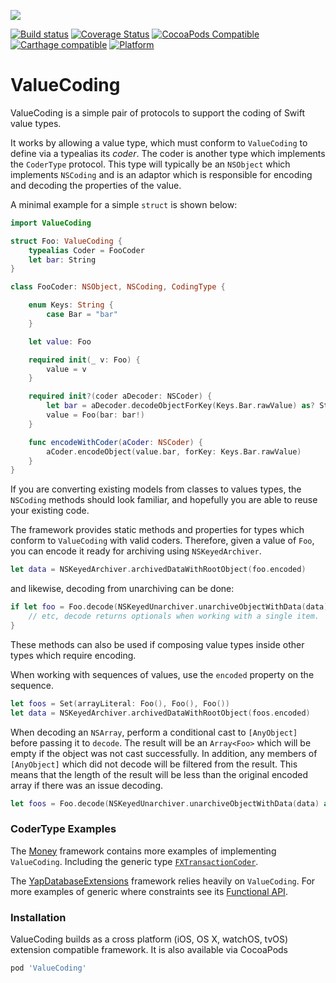 ![](https://raw.githubusercontent.com/danthorpe/ValueCoding/development/header.png)

[![Build status](https://badge.buildkite.com/482fd5558d9ccf05b669c55f40450166033522f32314a1bbb2.svg)](https://buildkite.com/blindingskies/valuecoding)
[![Coverage Status](https://coveralls.io/repos/github/danthorpe/ValueCoding/badge.svg?branch=feature%2FVCD-13_coveralls)](https://coveralls.io/github/danthorpe/ValueCoding?branch=development)
[![CocoaPods Compatible](https://img.shields.io/cocoapods/v/ValueCoding.svg)](https://img.shields.io/cocoapods/v/ValueCoding.svg)
[![Carthage compatible](https://img.shields.io/badge/Carthage-compatible-4BC51D.svg?style=flat)](https://github.com/Carthage/Carthage)
[![Platform](https://img.shields.io/cocoapods/p/ValueCoding.svg?style=flat)](http://cocoadocs.org/docsets/ValueCoding)

# ValueCoding

ValueCoding is a simple pair of protocols to support the coding of Swift value types.

It works by allowing a value type, which must conform to `ValueCoding` to define via a typealias its *coder*. The coder is another type which implements the `CoderType` protocol. This type will typically be an `NSObject` which implements `NSCoding` and is an adaptor which is responsible for encoding and decoding the properties of the value.

A minimal example for a simple `struct` is shown below:

```swift
import ValueCoding

struct Foo: ValueCoding {
    typealias Coder = FooCoder
    let bar: String
}

class FooCoder: NSObject, NSCoding, CodingType {

    enum Keys: String {
        case Bar = "bar"
    }

    let value: Foo

    required init(_ v: Foo) {
        value = v
    }

    required init?(coder aDecoder: NSCoder) {
        let bar = aDecoder.decodeObjectForKey(Keys.Bar.rawValue) as? String
        value = Foo(bar: bar!)
    }

    func encodeWithCoder(aCoder: NSCoder) {
        aCoder.encodeObject(value.bar, forKey: Keys.Bar.rawValue)
    }
}
```

If you are converting existing models from classes to values types, the `NSCoding` methods should look familiar, and hopefully you are able to reuse your existing code.

The framework provides static methods and properties for types which conform to `ValueCoding` with valid coders. Therefore, given a value of `Foo`, you can encode it ready for archiving using `NSKeyedArchiver`.

```swift
let data = NSKeyedArchiver.archivedDataWithRootObject(foo.encoded)
```

and likewise, decoding from unarchiving can be done:

```swift
if let foo = Foo.decode(NSKeyedUnarchiver.unarchiveObjectWithData(data)) {
    // etc, decode returns optionals when working with a single item.
}
```

These methods can also be used if composing value types inside other types which require encoding.

When working with sequences of values, use the `encoded` property on the sequence.

```swift
let foos = Set(arrayLiteral: Foo(), Foo(), Foo())
let data = NSKeyedArchiver.archivedDataWithRootObject(foos.encoded)
```

When decoding an `NSArray`, perform a conditional cast to `[AnyObject]` before passing it to `decode`. The result will be an `Array<Foo>` which will be empty if the object was not cast successfully. In addition, any members of `[AnyObject]` which did not decode will be filtered from the result. This means that the length of the result will be less than the original encoded array if there was an issue decoding.

```swift
let foos = Foo.decode(NSKeyedUnarchiver.unarchiveObjectWithData(data) as? [AnyObject])
```
### CoderType Examples

The [Money](https://github.com/danthorpe/Money) framework contains more examples of implementing `ValueCoding`. Including the generic type [`FXTransactionCoder`](https://github.com/danthorpe/Money/blob/development/Money/Shared/FX/FX.swift#L467).

The [YapDatabaseExtensions](https://github.com/danthorpe/YapDatabaseExtensions) framework relies heavily on `ValueCoding`. For more examples of generic where constraints see its [Functional API](https://github.com/danthorpe/YapDatabaseExtensions/tree/development/YapDatabaseExtensions/Shared/Functional).

### Installation
ValueCoding builds as a cross platform (iOS, OS X, watchOS, tvOS) extension compatible framework. It is also available via CocoaPods

```ruby
pod 'ValueCoding'
```

